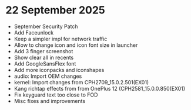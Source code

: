 # 22 September 2025
- September Security Patch
- Add Faceunlock
- Keep a simpler impl for network traffic
- Allow to change icon and icon font size in launcher
- Add 3 finger screenshot
- Show clear all in recents
- Add GoogleSansFlex font
- Add more iconpacks and iconshapes
- audio: Import OEM changes
- kernel: Import changes from CPH2709_15.0.2.501(EX01)
- Kang richtap effects from from OnePlus 12 (CPH2581_15.0.0.850(EX01)
- Fix keyguard text too close to FOD
- Misc fixes and improvements
